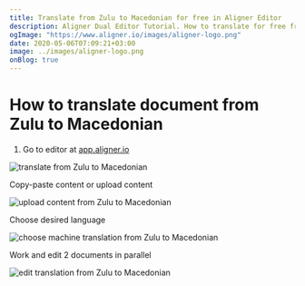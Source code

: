 ```yaml
---
title: Translate from Zulu to Macedonian for free in Aligner Editor
description: Aligner Dual Editor Tutorial. How to translate for free from Zulu to Macedonian. Aligner is multilingual document management platform. 
ogImage: "https://www.aligner.io/images/aligner-logo.png"
date: 2020-05-06T07:09:21+03:00
image: ../images/aligner-logo.png
onBlog: true
---
```


# How to translate document from Zulu to Macedonian

1. Go to editor at [app.aligner.io](https://app.aligner.io "Aligner App web page")

![translate from Zulu to Macedonian](../aligner-blank-editor.png "translate from Zulu to Macedonian")

Copy-paste content or upload content

![upload content from Zulu to Macedonian](../aligner-uploaded-document.png "upload content from Zulu to Macedonian")

Choose desired language

![choose machine translation from Zulu to Macedonian](../aligner-language-dropdown.png "choose machine translation from Zulu to Macedonian")

Work and edit 2 documents in parallel

![edit translation from Zulu to Macedonian](../aligner-double-sitded-editor.png "edit translation from Zulu to Macedonian")

